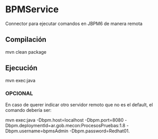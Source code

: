 # BPMService
Connector para ejecutar comandos en JBPM6 de manera remota

## Compilación

mvn clean package

## Ejecución

mvn exec:java

### OPCIONAL

En caso de querer indicar otro servidor remoto que no es el default, el comando debería ser:

mvn exec:java -Dbpm.host=localhost -Dbpm.port=8080 -Dbpm.deploymentId=ar.gob.mecon:ProcesosPruebas:1.8 -Dbpm.username=bpmsAdmin -Dbpm.password=Redhat01.